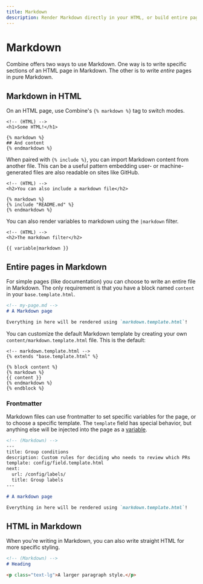 ```yaml
---
title: Markdown
description: Render Markdown directly in your HTML, or build entire pages in Markdown.
---
```


# Markdown

Combine offers two ways to use Markdown.
One way is to write specific sections of an HTML page in Markdown.
The other is to write *entire* pages in pure Markdown.

## Markdown in HTML

On an HTML page, use Combine's `{% markdown %}` tag to switch modes.

```html+jinja
<!-- (HTML) -->
<h1>Some HTML!</h1>

{% markdown %}
## And content
{% endmarkdown %}
```

When paired with `{% include %}`,
you can import Markdown content from another file.
This can be a useful pattern embedding user- or machine-generated files are also readable on sites like GitHub.

```html+jinja
<!-- (HTML) -->
<h2>You can also include a markdown file</h2>

{% markdown %}
{% include "README.md" %}
{% endmarkdown %}
```

You can also render variables to markdown using the `|markdown` filter.

```html+jinja
<!-- (HTML) -->
<h2>The markdown filter</h2>

{{ variable|markdown }}
```

## Entire pages in Markdown

For simple pages (like documentation) you can choose to write an entire file in Markdown.
The only requirement is that you have a block named `content` in your `base.template.html`.

```md
<!-- my-page.md -->
# A Markdown page

Everything in here will be rendered using `markdown.template.html`!
```

You can customize the default Markdown template by creating your own `content/markdown.template.html` file. This is the default:

```html+jinja
<!-- markdown.template.html -->
{% extends "base.template.html" %}

{% block content %}
{% markdown %}
{{ content }}
{% endmarkdown %}
{% endblock %}
```

### Frontmatter

Markdown files can use frontmatter to set specific variables for the page,
or to choose a specific template.
The `template` field has special behavior,
but anything else will be injected into the page as a [variable](/variables/).

```md
<!-- (Markdown) -->
---
title: Group conditions
description: Custom rules for deciding who needs to review which PRs
template: config/field.template.html
next:
  url: /config/labels/
  title: Group labels
---

# A markdown page

Everything in here will be rendered using `markdown.template.html`!
```

## HTML in Markdown

When you're writing in Markdown,
you can also write straight HTML for more specific styling.

```md
<!-- (Markdown) -->
# Heading

<p class="text-lg">A larger paragraph style.</p>
```
